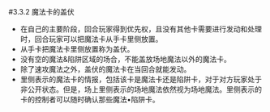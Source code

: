 #3.3.2        魔法卡的盖伏
* 在自己的主要阶段，回合玩家得到优先权，且没有其他卡需要进行发动和处理时，回合玩家可以把魔法卡从手卡里侧放置。
* 从手卡把魔法卡里侧放置称为盖伏。
* 没有空的魔法&陷阱区域的场合，不能盖放场地魔法以外的魔法卡。
* 除了速攻魔法之外，盖伏的魔法卡在当回合就能发动。
* 里侧表示的魔法卡的情报，包括该卡是魔法卡还是陷阱卡，对于对方玩家处于非公开状态。但是，场上里侧表示的场地魔法依然视为场地魔法。里侧表示的卡的控制者可以随时确认那些魔法•陷阱卡。
